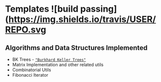 Templates ![build passing](https://img.shields.io/travis/USER/REPO.svg
===========

## Algorithms and Data Structures Implemented

+ BK Trees - [`"Burkhard Keller Trees"`](https://dl.acm.org/citation.cfm?doid=362003.362025)
+ Matrix Implementation and other related utils
+ Combinatorial Utils
+ Fibonacci Iterator